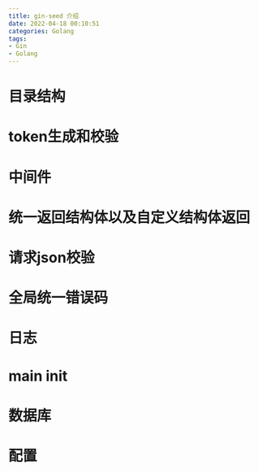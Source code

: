 ```yaml
---
title: gin-seed 介绍
date: 2022-04-18 00:10:51
categories: Golang
tags:
- Gin
- Golang
---
```


# 目录结构

# token生成和校验

# 中间件

# 统一返回结构体以及自定义结构体返回

# 请求json校验

# 全局统一错误码

# 日志

# main init

# 数据库

# 配置
